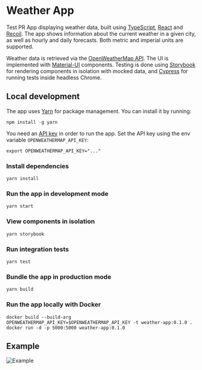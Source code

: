 # Weather App

Test PR
App displaying weather data, built using [TypeScript](https://github.com/microsoft/TypeScript), [React](https://github.com/facebook/react) and [Recoil](https://github.com/facebookexperimental/Recoil). The app shows information about the current weather in a given city, as well as hourly and daily forecasts. Both metric and imperial units are supported.

Weather data is retrieved via the [OpenWeatherMap API](https://openweathermap.org/api). The UI is implemented with [Material-UI](https://github.com/mui-org/material-ui) components. Testing is done using [Storybook](https://github.com/storybookjs/storybook) for rendering components in isolation with mocked data, and [Cypress](https://github.com/cypress-io/cypress) for running tests inside headless Chrome.

## Local development

The app uses [Yarn](https://github.com/yarnpkg/berry) for package management. You can install it by running:

```fish
npm install -g yarn
```

You need an [API key](https://openweathermap.org/appid) in order to run the app. Set the API key using the env variable `OPENWEATHERMAP_API_KEY`:

```fish
export OPENWEATHERMAP_API_KEY="..."
```

### Install dependencies

```fish
yarn install
```

### Run the app in development mode

```fish
yarn start
```

### View components in isolation

```fish
yarn storybook
```

### Run integration tests

```fish
yarn test
```

### Bundle the app in production mode

```fish
yarn build
```

### Run the app locally with Docker

```fish
docker build --build-arg OPENWEATHERMAP_API_KEY=$OPENWEATHERMAP_API_KEY -t weather-app:0.1.0 .
docker run -d -p 5000:5000 weather-app:0.1.0
```

## Example

![Example](example.png)
